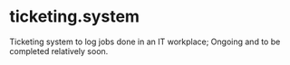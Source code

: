 # ticketing.system
Ticketing system to log jobs done in an IT workplace; Ongoing and to be completed relatively soon.
